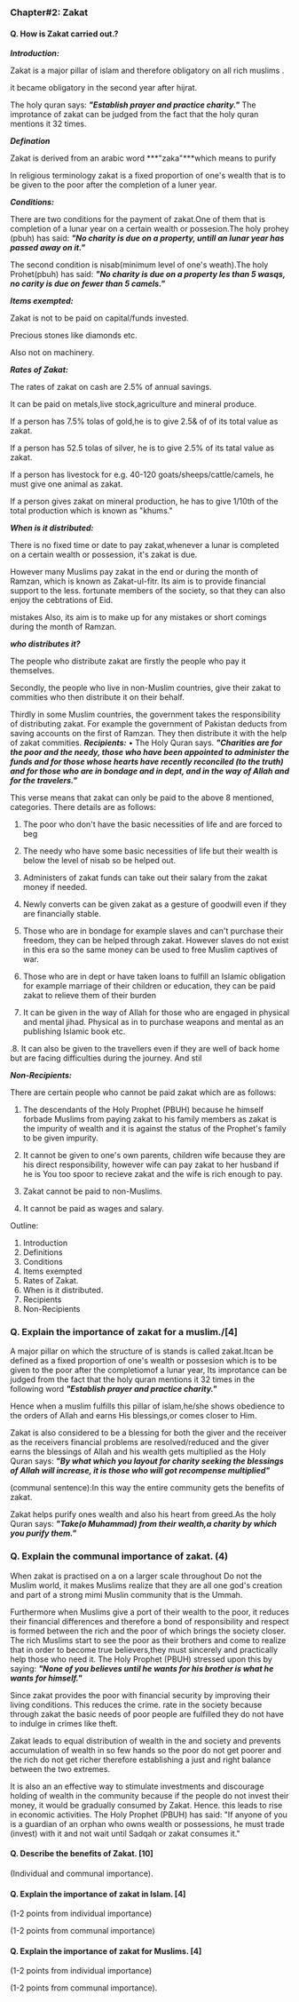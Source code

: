 ### Chapter#2: Zakat
#### Q. How is Zakat carried out.?
***Introduction:***

Zakat is a major pillar of islam and therefore obligatory on all rich muslims .

it became obligatory in the second year after hijrat.

The holy quran says:
***"Establish prayer and practice charity."***
The improtance of zakat can be judged from the fact that the holy quran mentions it 32 times.

***Defination***

Zakat is derived from an arabic word ***"zaka"***which means to purify

In religious terminology zakat is a fixed proportion of one's wealth that is to be given to the poor after the completion of a luner year.

***Conditions:***

There are two conditions for the payment of zakat.One of them that is completion of a lunar year on a certain wealth or possesion.The holy prohey (pbuh) has said:
***"No charity is due on a property, untill an lunar year has passed away on it."***

The second condition is nisab(minimum level of one's weath).The holy Prohet(pbuh) has said: 
***"No charity is due on a property les than 5 wasqs, no carity is due on fewer than 5 camels."***

***Items exempted:***

Zakat is not to be paid on capital/funds invested.

Precious stones like diamonds etc.

Also not on machinery.

***Rates of Zakat:***

The rates of zakat on cash are 2.5% of annual savings.

It can be paid on metals,live stock,agriculture and mineral produce.

If a person has 7.5% tolas of gold,he is to give 2.5& of of its total value as zakat.

If a person has 52.5 tolas of silver, he is to give 2.5% of its tatal value as zakat.

If a person has livestock for e.g. 40-120 goats/sheeps/cattle/camels, he must give one animal as zakat.

If a person gives zakat on mineral production, he has to give 
1/10th of the total production which is known as "khums."

***When is it distributed:***

There is no fixed time or date to pay zakat,whenever a lunar is completed on a certain wealth or possession, it's zakat is due.

However many Muslims pay zakat in the end or during
the month of Ramzan, which is known as Zakat-ul-fitr.
Its aim is to provide financial support to the less.
fortunate members of the society, so that they can
 also enjoy the cebtrations of Eid.

mistakes
Also, its aim is to make up for any mistakes or short comings during the month of Ramzan.

***who distributes it?***

The people who distribute zakat are firstly the
people who pay it themselves.

Secondly, the people who live in non-Muslim countries,
give their zakat to commities who then
distribute it on their behalf. 

Thirdly in some Muslim countries, the government
takes the responsibility of distributing zakat. For
example the government of Pakistan deducts
from saving accounts on the first of Ramzan. They then distribute it with the help of zakat commities.
***Recipients:*** 
• The Holy Quran says.
***"Charities are for the poor and the needy, those
who have been appointed to administer the funds and
for those whose hearts have recently reconciled
(to the truth) and for those who are in bondage and
in dept, and in the way of Allah and for the
travelers."***

This verse means that zakat can only be paid to
the above 8 mentioned, categories. There details are
as follows:

1. The poor who don't have the basic necessities of
life and are forced to beg

2. The needy who have some basic necessities of life but
their wealth is below the level of nisab so be helped out. 

3. Administers of zakat funds can take out their salary
from the zakat money if needed.

4. Newly converts can be given zakat as a
gesture of goodwill even if they are financially stable.

5. Those who are in bondage for example slaves and can't
purchase their freedom, they can be helped through zakat.
However slaves do not exist in this era so the same money can be used to free Muslim captives of war.

6. Those who are in dept or have taken loans to fulfill
an Islamic obligation for example marriage of their
children or education, they can be paid zakat to
relieve them of their burden

7. It can be given in the way of Allah for those who are engaged in physical and mental jihad. Physical as in to purchase weapons and mental as an publishing Islamic book etc.

.8. It can also be given to the travellers even if they
are well of back home but are facing difficulties
during the journey.
And stil

***Non-Recipients:***

There are certain people who cannot be paid zakat
which are as follows:

1. The descendants of the Holy Prophet (PBUH) because
he himself forbade Muslims from paying zakat to
his family members as zakat is the impurity of
wealth and it is against the status of the
Prophet's family to be given impurity.

3. It cannot be given to one's own parents, children wife because they are his direct responsibility, however wife can pay zakat to her husband if he is You too spoor to recieve zakat and the wife is rich enough to pay.

4. Zakat cannot be paid to non-Muslims.

5. It cannot be paid as wages and salary.

Outline:

1. Introduction
2. Definitions
3. Conditions
4. Items exempted
5. Rates of Zakat.
7. When is it distributed.
8. Recipients
9. Non-Recipients

### Q. Explain the importance of zakat for a muslim./[4]
A major pillar on which the structure of is stands is called zakat.Itcan be defined as a fixed proportion of one's wealth or possesion which is to be given to the poor after the completiomof a lunar year, Its improtance can be judged from the fact that the holy quran mentions it 32 times in the following word ***"Establish prayer and practice charity."***

Hence when a muslim fulfills this pillar of islam,he/she shows obedience to the orders of Allah and earns His blessings,or comes closer to Him.

Zakat is also considered to be a blessing for both the giver and the receiver as the receivers financial problems are resolved/reduced and the giver earns the blessings of Allah and his wealth gets multiplied as the Holy Quran says:
***"By what which you layout for charity seeking the blessings of Allah will increase, it is those who will got recompense multiplied"***

(communal sentence):In this way the entire community gets the benefits of zakat.

Zakat helps purify ones wealth and also his heart from greed.As the holy Quran says:
***"Take(o Muhammad) from their wealth,a charity by which you purify them."***

### Q. Explain the communal importance of zakat. (4)

When zakat is practised on a on a larger scale throughout
Do not the Muslim world, it makes Muslims realize that
they are all one god's creation and part of a strong
mimi Muslin community that is the Ummah.

Furthermore when Muslims give a port of their
wealth to the poor, it reduces their financial
differences and therefore a bond of responsibility and
respect is formed between the rich and the poor
of which brings the society closer. The rich Muslims start
to see the poor as their brothers and come to realize that
in order to become true believers,they must sincerely and practically help those who need it. The Holy Prophet (PBUH) stressed upon this by saying:
***"None of you believes until he wants for his brother
is what he wants for himself."*** 

Since zakat provides the poor with financial security by
improving their living conditions. This reduces the crime.
rate in the society because through zakat the basic needs of
poor people are fulfilled they do not have to indulge in crimes like theft.

Zakat leads to equal distribution of wealth in the and society and prevents accumulation of wealth in so few hands so the
poor do not get poorer and the rich do not get richer therefore establishing a just and right balance between the two extremes.

It is also an an effective way to stimulate investments and discourage holding of wealth in the community because if the people do not invest their money, it would be gradually consumed by Zakat. Hence. this leads to rise in economic activities. The Holy Prophet (PBUH) has said:
"If  anyone of you is a guardian of an orphan who owns
wealth or possessions, he must trade (invest) with it and
not wait until Sadqah or zakat consumes it."

#### Q. Describe the benefits of Zakat. [10]
(Individual and communal importance).

#### Q. Explain the importance of zakat in Islam. [4]
(1-2 points from individual importance)

(1-2 points from communal importance)
#### Q. Explain the importance of zakat for Muslims. [4]
(1-2 points from individual importance)

(1-2 points from communal importance).
